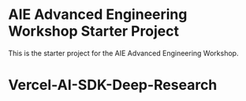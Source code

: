 # AIE Advanced Engineering Workshop Starter Project

This is the starter project for the AIE Advanced Engineering Workshop.
# Vercel-AI-SDK-Deep-Research
